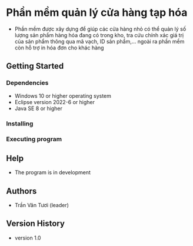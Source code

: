 # Phần mềm quản lý cửa hàng tạp hóa
- Phần mềm được xây dựng để giúp các cửa hàng nhỏ có thể quản lý số lượng sản phẩm hàng hóa đang có trong kho, tra cứu chính xác giá trị của sản phẩm thông qua mã vạch, ID sản phẩm,... ngoài ra phần mềm còn hỗ trợ in hóa đơn cho khác hàng
## Getting Started
### Dependencies
  - Windows 10 or higher operating system
  - Eclipse version 2022-6 or higher
  - Java SE 8 or higher
### Installing

### Executing program

## Help
  - The program is in development
## Authors
  - Trần Văn Tươi (leader)
## Version History
  - version 1.0

